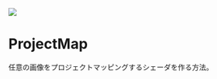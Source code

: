 ![](https://bytebucket.org/LUXOPHIA/projectmap/raw/e5fe0b401259a7f24bdf5d1a34464968ddbfa37a/--------/_SCREENSHOT/ProjectMap.png)

# ﻿ProjectMap #

任意の画像をプロジェクトマッピングするシェーダを作る方法。